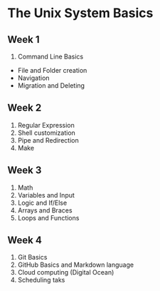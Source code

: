 # The Unix System Basics
## Week 1
1. Command Line Basics  

- File and Folder creation
- Navigation
- Migration and Deleting

## Week 2
1. Regular Expression
2. Shell customization
3. Pipe and Redirection
4. Make

## Week 3
1. Math
2. Variables and Input
3. Logic and If/Else
4. Arrays and Braces
5. Loops and Functions

## Week 4
1. Git Basics
2. GitHub Basics and Markdown language
3. Cloud computing (Digital Ocean)
4. Scheduling taks
